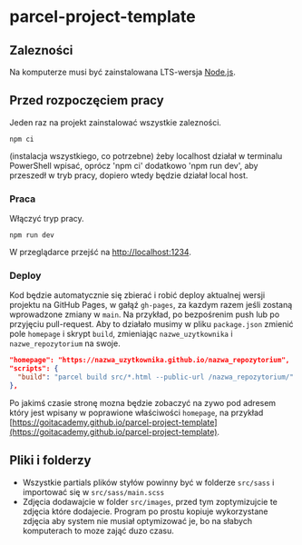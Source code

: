 # parcel-project-template

## Zalezności

Na komputerze musi być zainstalowana LTS-wersja [Node.js](https://nodejs.org/en/).

## Przed rozpoczęciem pracy

Jeden raz na projekt zainstalować wszystkie zalezności.

```shell
npm ci
```
(instalacja wszystkiego, co potrzebne)
żeby localhost działał w terminalu PowerShell wpisać, oprócz 'npm ci' dodatkowo 'npm run dev', aby przeszedł w tryb pracy, dopiero wtedy będzie działał local host.

### Praca

Włączyć tryp pracy.

```shell
npm run dev
```

W przeglądarce przejść na [http://localhost:1234](http://localhost:1234).

### Deploy

Kod będzie automatycznie się zbierać i robić deploy aktualnej wersji projektu 
na GitHub Pages, w gałąź `gh-pages`, za kazdym razem jeśli zostaną wprowadzone zmiany w `main`. Na przykład, po bezpośrenim push lub po przyjęciu pull-request. Aby to działało musimy w pliku `package.json` zmienić pole `homepage` i skrypt
`build`, zmieniając `nazwe_uzytkownika` i `nazwe_repozytorium` na swoje.

```json
"homepage": "https://nazwa_uzytkownika.github.io/nazwa_repozytorium",
"scripts": {
  "build": "parcel build src/*.html --public-url /nazwa_repozytorium/"
},
```

Po jakimś czasie stronę mozna będzie zobaczyć na zywo pod adresem który 
jest wpisany w poprawione właściwości `homepage`, na przykład
[https://goitacademy.github.io/parcel-project-template](https://goitacademy.github.io/parcel-project-template).

## Pliki i folderzy

- Wszystkie partials plików styłów powinny być w folderze `src/sass` i importować się w
  `src/sass/main.scss`
- Zdjęcia dodawajcie w folder `src/images`, przed tym zoptymizujcie te zdjęcia które dodajecie. Program po prostu 
  kopiuje wykorzystane zdjęcia aby system nie musiał optymizować je, bo na słabych komputerach 
  to moze zająć duzo czasu.
